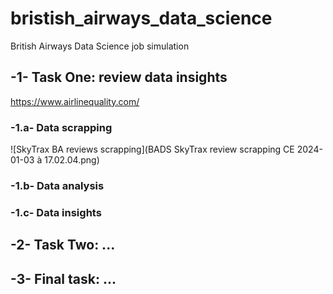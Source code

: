 # bristish_airways_data_science
British Airways Data Science job simulation

## -1- Task One: review data insights
https://www.airlinequality.com/

### -1.a- Data scrapping
![SkyTrax BA reviews scrapping](BADS SkyTrax review scrapping CE 2024-01-03 à 17.02.04.png)
### -1.b- Data analysis
### -1.c- Data insights

## -2- Task Two: ...

## -3- Final task: ...
